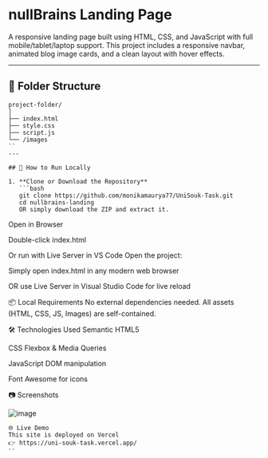 # nullBrains Landing Page

A responsive landing page built using HTML, CSS, and JavaScript with full mobile/tablet/laptop support. This project includes a responsive navbar, animated blog image cards, and a clean layout with hover effects.

---

## 📁 Folder Structure
```
project-folder/
│
├── index.html
├── style.css
├── script.js
└── /images
``
---

## 🚀 How to Run Locally

1. **Clone or Download the Repository**
   ```bash
   git clone https://github.com/monikamaurya77/UniSouk-Task.git
   cd nullbrains-landing
   OR simply download the ZIP and extract it.
   ```

Open in Browser

Double-click index.html

Or run with Live Server in VS Code
Open the project:

Simply open index.html in any modern web browser

OR use Live Server in Visual Studio Code for live reload

📦 Local Requirements
No external dependencies needed.
All assets (HTML, CSS, JS, Images) are self-contained.

🛠 Technologies Used
Semantic HTML5

CSS Flexbox & Media Queries

JavaScript DOM manipulation

Font Awesome for icons

📷 Screenshots

![image](https://github.com/user-attachments/assets/583b99b1-1051-43e4-bea2-a62cd45df932)


```
🌐 Live Demo
This site is deployed on Vercel
👉 https://uni-souk-task.vercel.app/
``
